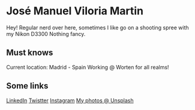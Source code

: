 # José Manuel Viloria Martin
Hey!
Regular nerd over here, sometimes I like go on a shooting spree with my Nikon D3300
Nothing fancy.

## Must knows
Current location: Madrid - Spain
Working @ Worten for all realms!

## Some links
[LinkedIn](https://www.linkedin.com/in/kbono)
[Twistter](https://www.twitter.com/anotherspanish)
[Instagram](https://www.instagram.com/josekbono)
[My photos @ Unsplash](https://unsplash.com/@josekbono)
